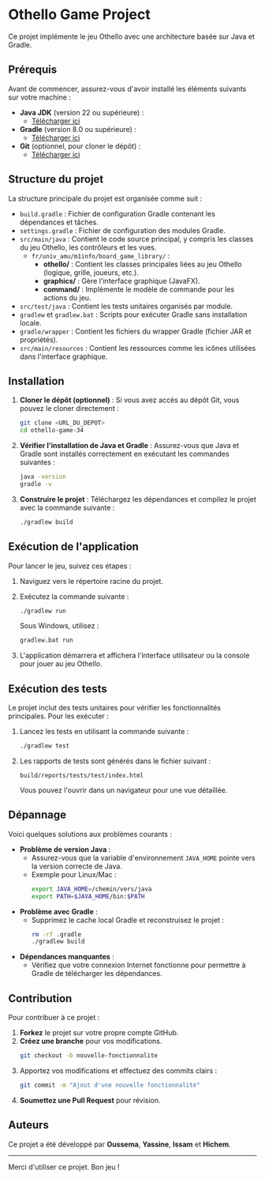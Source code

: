 # Othello Game Project

Ce projet implémente le jeu Othello avec une architecture basée sur Java et Gradle.

## Prérequis

Avant de commencer, assurez-vous d'avoir installé les éléments suivants sur votre machine :

- **Java JDK** (version 22 ou supérieure) :
  - [Télécharger ici](https://www.oracle.com/java/technologies/javase-downloads.html)
- **Gradle** (version 8.0 ou supérieure) :
  - [Télécharger ici](https://gradle.org/releases/)
- **Git** (optionnel, pour cloner le dépôt) :
  - [Télécharger ici](https://git-scm.com/)

## Structure du projet

La structure principale du projet est organisée comme suit :

- `build.gradle` : Fichier de configuration Gradle contenant les dépendances et tâches.
- `settings.gradle` : Fichier de configuration des modules Gradle.
- `src/main/java` : Contient le code source principal, y compris les classes du jeu Othello, les contrôleurs et les vues.
  - `fr/univ_amu/m1info/board_game_library/` :
    - **othello/** : Contient les classes principales liées au jeu Othello (logique, grille, joueurs, etc.).
    - **graphics/** : Gère l'interface graphique (JavaFX).
    - **command/** : Implémente le modèle de commande pour les actions du jeu.
- `src/test/java` : Contient les tests unitaires organisés par module.
- `gradlew` et `gradlew.bat` : Scripts pour exécuter Gradle sans installation locale.
- `gradle/wrapper` : Contient les fichiers du wrapper Gradle (fichier JAR et propriétés).
- `src/main/resources` : Contient les ressources comme les icônes utilisées dans l'interface graphique.

## Installation

1. **Cloner le dépôt (optionnel)** :
   Si vous avez accès au dépôt Git, vous pouvez le cloner directement :
   ```bash
   git clone <URL_DU_DEPOT>
   cd othello-game-34
   ```

2. **Vérifier l'installation de Java et Gradle** :
   Assurez-vous que Java et Gradle sont installés correctement en exécutant les commandes suivantes :
   ```bash
   java -version
   gradle -v
   ```

3. **Construire le projet** :
   Téléchargez les dépendances et compilez le projet avec la commande suivante :
   ```bash
   ./gradlew build
   ```

## Exécution de l'application

Pour lancer le jeu, suivez ces étapes :

1. Naviguez vers le répertoire racine du projet.
2. Exécutez la commande suivante :
   ```bash
   ./gradlew run
   ```

   Sous Windows, utilisez :
   ```cmd
   gradlew.bat run
   ```

3. L'application démarrera et affichera l'interface utilisateur ou la console pour jouer au jeu Othello.

## Exécution des tests

Le projet inclut des tests unitaires pour vérifier les fonctionnalités principales. Pour les exécuter :

1. Lancez les tests en utilisant la commande suivante :
   ```bash
   ./gradlew test
   ```

2. Les rapports de tests sont générés dans le fichier suivant :
   ```
   build/reports/tests/test/index.html
   ```
   Vous pouvez l'ouvrir dans un navigateur pour une vue détaillée.

## Dépannage

Voici quelques solutions aux problèmes courants :

- **Problème de version Java** :
  - Assurez-vous que la variable d'environnement `JAVA_HOME` pointe vers la version correcte de Java.
  - Exemple pour Linux/Mac :
    ```bash
    export JAVA_HOME=/chemin/vers/java
    export PATH=$JAVA_HOME/bin:$PATH
    ```
- **Problème avec Gradle** :
  - Supprimez le cache local Gradle et reconstruisez le projet :
    ```bash
    rm -rf .gradle
    ./gradlew build
    ```
- **Dépendances manquantes** :
  - Vérifiez que votre connexion Internet fonctionne pour permettre à Gradle de télécharger les dépendances.

## Contribution

Pour contribuer à ce projet :

1. **Forkez** le projet sur votre propre compte GitHub.
2. **Créez une branche** pour vos modifications.
   ```bash
   git checkout -b nouvelle-fonctionnalite
   ```
3. Apportez vos modifications et effectuez des commits clairs :
   ```bash
   git commit -m "Ajout d'une nouvelle fonctionnalité"
   ```
4. **Soumettez une Pull Request** pour révision.

## Auteurs

Ce projet a été développé par **Oussema**, **Yassine**, **Issam** et **Hichem**.



---

Merci d'utiliser ce projet. Bon jeu !
